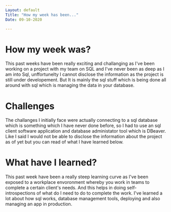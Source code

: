```yaml
---
Layout: default
Title: "How my week has been..."
Date: 09-10-2020

---
```

# How my week was?

This past weeks have been really exciting and challanging as I've been working on a project with my team on SQL and I've never been as deep as I am into Sql, unffortunelty I cannot disclose the information as the project is still under developement. But It is mainly the sql stuff which is being done all around with sql which is managing the data in your database.

# Challenges 

The challanges I initially face were actually connecting to a sql database which is something which I have never done before, so I had to use an sql client software application and database administator tool which is DBeaver. Like I said I would not be able to disclose the information about the project as of yet but you can read of what I have learned below.

# What have I learned?

This past week have been a really steep learning curve as I've been exposed to a workplace envoronment whereby you work in teams to complete a certain client's needs. And this helps in doing self-introspections of what do I need to do to complete the work. I've learned a lot about how sql works, database management tools, deploying and also managing an app in production.